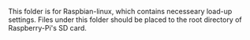 This folder is for Raspbian-linux, which contains necesseary load-up settings.
Files under this folder should be placed to the root directory of Raspberry-Pi's SD card.

